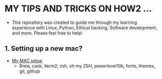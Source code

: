 # MY TIPS AND TRICKS ON HOW2 ... 

* This repository was created to guide me through my learning experience with Linux, Python, Ethical hacking, Software development, and more. Please feel free to help!


## 1. Setting up a new mac?
   
   * [My MAC setup](https://github.com/fcarvalhopacheco/HOW2/blob/master/1.macos_catalina_setup/myOSsetup.md)
      -  Brew, cask, iterm2, zsh, oh my ZSH, powerlevel10k, fonts, themes, git, github
